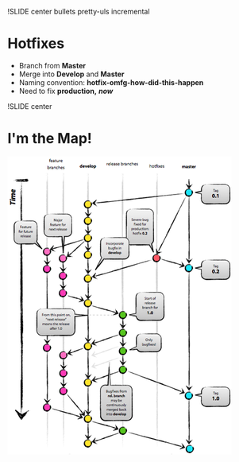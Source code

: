 !SLIDE center bullets pretty-uls incremental
# Hotfixes #

- Branch from **Master**
- Merge into **Develop** and **Master** 
- Naming convention: **hotfix-omfg-how-did-this-happen**
- Need to fix **production,** **_now_**

!SLIDE center
# I'm the Map! #
![I'm the Map!](git_branching_model.png)
